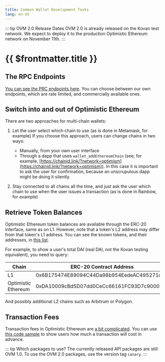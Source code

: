 ```yaml
---
title: Common Wallet Development Tasks
lang: en-US
---
```


::: tip OVM 2.0 Release Dates
OVM 2.0 is already released on the Kovan test network.
We expect to deploy it to the production Optimistic Ethereum network on November 11th.
:::


# {{ $frontmatter.title }}

## The RPC Endpoints

[You can see the PRC endpoints here](../../networks.md). You can choose between our own
endpoints, which are rate limited, and commercially available ones. 

## Switch into and out of Optimistic Ethereum

There are two approaches for multi-chain wallets:

1. Let the user select which chain to use (as is done in Metamask, for example)
   If you choose this approach, users can change chains in two ways:

   - Manually, from your own user interface
   - Through a dapp that uses `wallet_addEthereumChain` 
     (see, for example, 
     [https://chainid.link/?network=optimism](https://chainid.link/?network=optimism)). 
     In this case it is important to ask the user for confirmation, because an unscrupulous
     dapp might be doing it silently.

1. Stay connected to all chains all the time, and just ask the user which chain to use 
   when the user issues a transaction (as is done in Rainbow, for example)


## Retrieve Token Balances

Optimistic Ethereum token balances are available through the ERC-20 interface, same as on
L1. However, note that a token's L2 address may differ from that token's L1 address. You
can see the known tokens, and their addresses, in [this list](https://github.com/ethereum-optimism/ethereum-optimism.github.io/blob/master/optimism.tokenlist.json).

For example, to show a user's total DAI (real DAI, not the Kovan testing equivalent), you
need to query:

| Chain | ERC-20 Contract Address |
| ----- | ------- |
| L1    | 0x6B175474E89094C44Da98b954EedeAC495271d0F |
| Optimistic Ethereum | 0xDA10009cBd5D07dd0CeCc66161FC93D7c9000da1 |

And possibly additional L2 chains such as Arbitrum or Polygon.


## Transaction Fees

Transaction fees in Optimistic Ethereum are [a bit complicated](../../users/fees-2.0.md). 
You can use [this code sample](../l2/new-fees.md#for-frontend-and-wallet-developers) to
show users how much a transaction will cost in advance.

::: tip Which packages to use?
The currently released API packages are still OVM 1.0. To use the OVM 2.0 packages, use
the version tag `canary`.
:::